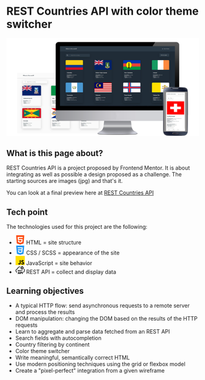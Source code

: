 # REST Countries API with color theme switcher

![alt text](./assets/design/country-presa.png)

## What is this page about?

REST Countries API is a project proposed by Frontend Mentor. 
It is about integrating as well as possible a design proposed as a challenge.
The starting sources are images (jpg) and that's it.

You can look at a final preview here at [REST Countries API](https://loaw.github.io/REST-Country-API/)

## Tech point
The technologies used for this project are the following: 
- <img src="./assets/img/html-5.png" alt="html icon" width='5%'> HTML = site structure
- <img src="./assets/img/css-3.png" alt="html icon" width='5%'> CSS / SCSS = appearance of the site
- <img src="./assets/img/js.png" alt="html icon" width='5%'> JavaScript = site behavior
- <img src="./assets/img/rest-api-icon.png" alt="html icon" width='5%'> REST API = collect and display data


## Learning objectives
- A typical HTTP flow: send asynchronous requests to a remote server and process the results
- DOM manipulation: changing the DOM based on the results of the HTTP requests
- Learn to aggregate and parse data fetched from an REST API
- Search fields with autocompletion
- Country filtering by continent
- Color theme switcher
- Write meaningful, semantically correct HTML
- Use modern positioning techniques using the grid or flexbox model
- Create a "pixel-perfect" integration from a given wireframe
